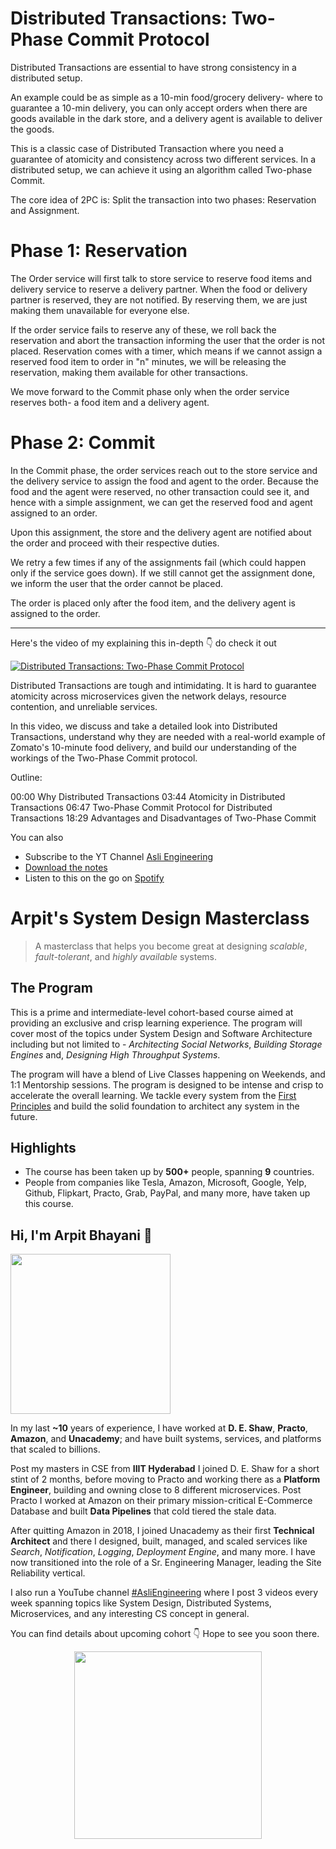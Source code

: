 Distributed Transactions: Two-Phase Commit Protocol
===


Distributed Transactions are essential to have strong consistency in a distributed setup.

An example could be as simple as a 10-min food/grocery delivery- where to guarantee a 10-min delivery, you can only accept orders when there are goods available in the dark store, and a delivery agent is available to deliver the goods.

This is a classic case of Distributed Transaction where you need a guarantee of atomicity and consistency across two different services. In a distributed setup, we can achieve it using an algorithm called Two-phase Commit.

The core idea of 2PC is: Split the transaction into two phases: Reservation and Assignment.

# Phase 1: Reservation

The Order service will first talk to store service to reserve food items and delivery service to reserve a delivery partner. When the food or delivery partner is reserved, they are not notified. By reserving them, we are just making them unavailable for everyone else.

If the order service fails to reserve any of these, we roll back the reservation and abort the transaction informing the user that the order is not placed. Reservation comes with a timer, which means if we cannot assign a reserved food item to order in "n" minutes, we will be releasing the reservation, making them available for other transactions.

We move forward to the Commit phase only when the order service reserves both- a food item and a delivery agent.

# Phase 2: Commit

In the Commit phase, the order services reach out to the store service and the delivery service to assign the food and agent to the order. Because the food and the agent were reserved, no other transaction could see it, and hence with a simple assignment, we can get the reserved food and agent assigned to an order.

Upon this assignment, the store and the delivery agent are notified about the order and proceed with their respective duties.

We retry a few times if any of the assignments fail (which could happen only if the service goes down). If we still cannot get the assignment done, we inform the user that the order cannot be placed.

The order is placed only after the food item, and the delivery agent is assigned to the order.
<hr />


<p>Here's the video of my explaining this in-depth 👇‍ do check it out</p>

[![Distributed Transactions: Two-Phase Commit Protocol](https://i.ytimg.com/vi/7FgU1D4EnpQ/mqdefault.jpg)](https://www.youtube.com/watch?v=7FgU1D4EnpQ)

Distributed Transactions are tough and intimidating. It is hard to guarantee atomicity across microservices given the network delays, resource contention, and unreliable services.

In this video, we discuss and take a detailed look into Distributed Transactions, understand why they are needed with a real-world example of Zomato's 10-minute food delivery, and build our understanding of the workings of the Two-Phase Commit protocol.

Outline:

00:00 Why Distributed Transactions
03:44 Atomicity in Distributed Transactions
06:47 Two-Phase Commit Protocol for Distributed Transactions
18:29 Advantages and Disadvantages of Two-Phase Commit

You can also
 - Subscribe to the YT Channel [Asli Engineering](https://youtube.com/c/ArpitBhayani)
 - [Download the notes](https://drive.google.com/file/d/18WDFAstffIe_vGbtTz_CS117XhvDcBx3/view?usp=sharing)
 - Listen to this on the go on [Spotify](https://open.spotify.com/show/7qMoamm2iZQrsPVm6IQLoD)

# Arpit's System Design Masterclass

> A masterclass that helps you become great at designing _scalable_, _fault-tolerant_, and _highly available_ systems.

## The Program

This is a prime and intermediate-level cohort-based course aimed at providing an exclusive and crisp learning experience. The program will cover most of the topics under System Design and Software Architecture including but not limited to - _Architecting Social Networks_, _Building Storage Engines_ and, _Designing High Throughput Systems_.

The program will have a blend of Live Classes happening on Weekends, and 1:1 Mentorship sessions. The program is designed to be intense and crisp to accelerate the overall learning. We tackle every system from the [First Principles](https://en.wikipedia.org/wiki/First_principle) and build the solid foundation to architect any system in the future.


## Highlights

 - The course has been taken up by __500+__ people, spanning __9__ countries.
 - People from companies like Tesla, Amazon, Microsoft, Google, Yelp, Github, Flipkart, Practo, Grab, PayPal, and many more, have taken up this course.


## Hi, I'm Arpit Bhayani 👋

<img width="256px" src="https://arpitbhayani.me/static/img/arpit.jpg" />

In my last **~10** years of experience, I have worked at **D. E. Shaw**, **Practo**, **Amazon**, and **Unacademy**; and have built systems, services, and platforms that scaled to billions.

Post my masters in CSE from **IIIT Hyderabad** I joined D. E. Shaw for a short stint of 2 months, before moving to Practo and working there as a **Platform Engineer**, building and owning close to 8 different microservices. Post Practo I worked at Amazon on their primary mission-critical E-Commerce Database and built **Data Pipelines** that cold tiered the stale data.

After quitting Amazon in 2018, I joined Unacademy as their first **Technical Architect** and there I designed, built, managed, and scaled services like _Search_, _Notification_, _Logging_, _Deployment Engine_, and many more. I have now transitioned into the role of a Sr. Engineering Manager, leading the Site Reliability vertical.

I also run a YouTube channel [#AsliEngineering](https://www.youtube.com/c/ArpitBhayani) where I post 3 videos every week spanning topics like System Design, Distributed Systems, Microservices, and any interesting CS concept in general.

You can find details about upcoming cohort 👇‍ Hope to see you soon there.

<center>
<a target="_blank" href="https://arpitbhayani.me/masterclass">
<img src="https://user-images.githubusercontent.com/4745789/137859181-d4499cf4-ce65-4466-8b88-a078ece0f081.PNG" width="300px" />
</a>
</center>